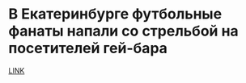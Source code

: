 # В Екатеринбурге футбольные фанаты напали со стрельбой на посетителей гей-бара



[LINK](https://varlamov.ru/1787929.html)